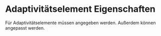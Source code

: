 # Adaptivitätselement Eigenschaften

Für Adaptivitätselemente müssen [](AWA9008.md) angegeben werden. Außerdem können [](AWA9009.md) angepasst werden.
